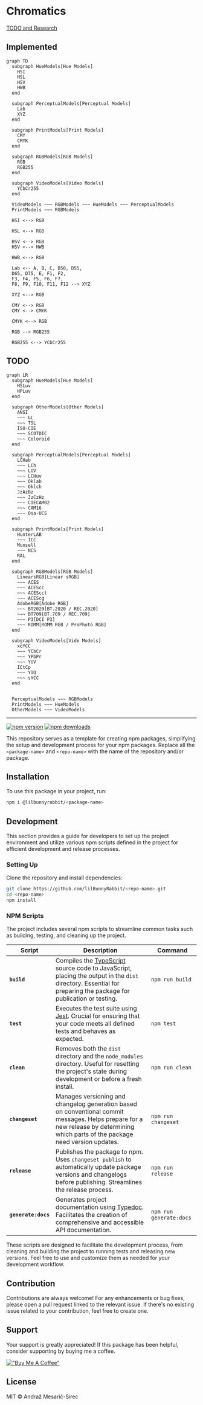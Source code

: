 # Chromatics

[TODO and Research](./src/models/TODO.md)

## Implemented
```mermaid
graph TD
  subgraph HueModels[Hue Models]
    HSI
    HSL
    HSV
    HWB
  end

  subgraph PerceptualModels[Perceptual Models]
    Lab
    XYZ
  end

  subgraph PrintModels[Print Models]
    CMY
    CMYK
  end

  subgraph RGBModels[RGB Models]
    RGB
    RGB255
  end

  subgraph VideoModels[Video Models]
    YCbCr255
  end

  VideoModels ~~~ RGBModels ~~~ HueModels ~~~ PerceptualModels
  PrintModels ~~~ RGBModels

  HSI <--> RGB

  HSL <--> RGB

  HSV <--> RGB
  HSV <--> HWB

  HWB <--> RGB

  Lab <-- A, B, C, D50, D55,
  D65, D75, E, F1, F2,
  F3, F4, F5, F6, F7,
  F8, F9, F10, F11, F12 --> XYZ

  XYZ <--> RGB

  CMY <--> RGB
  CMY <--> CMYK

  CMYK <--> RGB

  RGB --> RGB255

  RGB255 <--> YCbCr255
```

## TODO
```mermaid
graph LR
  subgraph HueModels[Hue Models]
    HSLuv
    HPLuv
  end

  subgraph OtherModels[Other Models]
    ANSI
    ~~~ GL
    ~~~ TSL
    ISO-CIE
    ~~~ SCOTDIC
    ~~~ Coloroid
  end

  subgraph PerceptualModels[Perceptual Models]
    LCHab
    ~~~ LCh
    ~~~ LUV
    ~~~ LCHuv
    ~~~ Oklab
    ~~~ Oklch
    JzAzBz
    ~~~ JzCzHz
    ~~~ CIECAM02
    ~~~ CAM16
    ~~~ Osa-UCS
  end

  subgraph PrintModels[Print Models]
    HunterLAB
    ~~~ ICC
    Munsell
    ~~~ NCS
    RAL
  end

  subgraph RGBModels[RGB Models]
    LinearsRGB[Linear sRGB]
    ~~~ ACES
    ~~~ ACEScc
    ~~~ ACEScct
    ~~~ ACEScg
    AdobeRGB[Adobe RGB]
    ~~~ BT2020[BT.2020 / REC.2020]
    ~~~ BT709[BT.709 / REC.709]
    ~~~ P3[DCI P3]
    ~~~ ROMM[ROMM RGB / ProPhoto RGB]
  end

  subgraph VideoModels[Vide Models]
    xcYCC
    ~~~ YCbCr
    ~~~ YPbPr
    ~~~ YUV
    ICtCp
    ~~~ YIQ
    ~~~ sYCC
  end


  PerceptualModels ~~~ RGBModels
  PrintModels ~~~ HueModels
  OtherModels ~~~ VideoModels
```

---

[![npm version](https://img.shields.io/npm/v/@lilbunnyrabbit/<package-name>.svg)](https://www.npmjs.com/package/@lilbunnyrabbit/<package-name>)
[![npm downloads](https://img.shields.io/npm/dt/@lilbunnyrabbit/<package-name>.svg)](https://www.npmjs.com/package/@lilbunnyrabbit/<package-name>)

This repository serves as a template for creating npm packages, simplifying the setup and development process for your npm packages. Replace all the `<package-name>` and `<repo-name>` with the name of the repository and/or package.

## Installation

To use this package in your project, run:

```sh
npm i @lilbunnyrabbit/<package-name>
```

## Development

This section provides a guide for developers to set up the project environment and utilize various npm scripts defined in the project for efficient development and release processes.

### Setting Up

Clone the repository and install dependencies:

```sh
git clone https://github.com/lilBunnyRabbit/<repo-name>.git
cd <repo-name>
npm install
```

### NPM Scripts

The project includes several npm scripts to streamline common tasks such as building, testing, and cleaning up the project.

| Script              | Description                                                                                                                                                                                       | Command                 |
| ------------------- | ------------------------------------------------------------------------------------------------------------------------------------------------------------------------------------------------- | ----------------------- |
| **`build`**         | Compiles the [TypeScript](https://www.typescriptlang.org/) source code to JavaScript, placing the output in the `dist` directory. Essential for preparing the package for publication or testing. | `npm run build`         |
| **`test`**          | Executes the test suite using [Jest](https://jestjs.io/). Crucial for ensuring that your code meets all defined tests and behaves as expected.                                                    | `npm test`              |
| **`clean`**         | Removes both the `dist` directory and the `node_modules` directory. Useful for resetting the project's state during development or before a fresh install.                                        | `npm run clean`         |
| **`changeset`**     | Manages versioning and changelog generation based on conventional commit messages. Helps prepare for a new release by determining which parts of the package need version updates.                | `npm run changeset`     |
| **`release`**       | Publishes the package to npm. Uses `changeset publish` to automatically update package versions and changelogs before publishing. Streamlines the release process.                                | `npm run release`       |
| **`generate:docs`** | Generates project documentation using [Typedoc](https://typedoc.org/). Facilitates the creation of comprehensive and accessible API documentation.                                                | `npm run generate:docs` |

These scripts are designed to facilitate the development process, from cleaning and building the project to running tests and releasing new versions. Feel free to use and customize them as needed for your development workflow.

## Contribution

Contributions are always welcome! For any enhancements or bug fixes, please open a pull request linked to the relevant issue. If there's no existing issue related to your contribution, feel free to create one.

## Support

Your support is greatly appreciated! If this package has been helpful, consider supporting by buying me a coffee.

[!["Buy Me A Coffee"](https://www.buymeacoffee.com/assets/img/custom_images/orange_img.png)](https://www.buymeacoffee.com/lilBunnyRabbit)

## License

MIT © Andraž Mesarič-Sirec